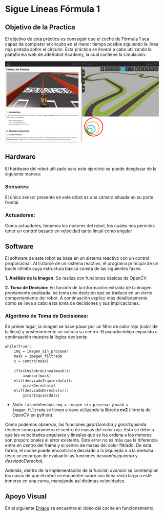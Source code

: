 # Sigue Líneas Fórmula 1

## Objetivo de la Practica
El objetivo de esta práctica es conseguir que el coche de Fórmula 1 sea capaz de completar
el circuito en el menor tiempo posible siguiendo la línea roja pintada sobre el circuito.
Esta práctica se llevará a cabo utilizando la plataforma web de JdeRobot Academy, la cual contiene la simulación.

![Imagen](https://github.com/TheRoboticsClub/2018-colab-FernandoGonzalez/blob/master/docs/jderobot_academy.png)

## Hardware
El hardware del robot utilizado para este ejercicio se puede desglosar de la siguiente manera:

### Sensores:
El único sensor presente en este robot es una cámara situada en su parte frontal.

### Actuadores:
Como actuadores, tenemos los motores del robot, los cuales nos permites tener un control basado en velocidad
tanto lineal como angular

## Software
El software de este robot se basa en un sistema reactivo con un control proporcional.
Al tratarse de un sistema reactivo, el programa principal de un bucle infinito cuya estructura básica consta de las
siguientes fases:

**1. Análisis de la Imagen:** Se realiza con funciones básicas de OpenCV

**2. Toma de Decisión:** En función de la información extraída de la imagen previamente analizada, se toma una decisión
que se traduce en un cierto comportamiento del robot. A continuación explico más detalladamente cómo se lleva a cabo
esta toma de decisiones y sus implicaciones.

### Algoritmo de Toma de Decisiones:
En primer lugar, la imagen se hace pasar por un filtro de color rojo (color de la línea) y posteriormente se calcula su
centro. El pseudocódigo expuesto a continuación muestra la lógica decisoria:
```
while(True):
    img = imagen_sin_procesar
    mask = imagen_filtrada
    c = centro(mask)

    if(estoySobreLinea(mask)):
        avanzar(mask)
    elif(desviadoIzquierda(x)):
        girarDerecha(x)
    elif(desviadoDerecha(x)):
        girarIzquierda(x)
```
* *Nota:* Las sentencias ```img = imagen_sin_procesar``` y ```mask = imagen_filtrada``` se llevan a cavo utilizando la librería **cv2** (librería de OpenCV en python).

Como podemos observar, las funciones *girarDerecha* y *girarIzquierda* reciben como parámetro el centro de masas del color
rojo. Esto se debe a que las velocidades angulares y lineales que se les ordena a los motores son proporcionales al error
existente. Este error no es más que la diferencia entre en centro del frame y el centro de masas del color filtrado. De
esta forma, el coche puede encontrarse desviado a la izquierda o a la derecha (esto se encargan de evaluarlo las funciones *desviadoIzquierda* y *desviadoDerecha*).

Además, dentro de la implementación de la función *avanzar* se comtemplan los casos de que el robot se encuentre sobre
una línea recta larga o esté inmerso en una curva, manejando así distintas velocidades.

## Apoyo Visual
En el siguiente [Enlace](https://www.youtube.com/watch?v=B0__VtEqL5w&t=58s) se encuentra el vídeo del coche en funcionamiento.
